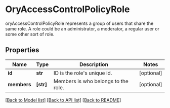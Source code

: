 # OryAccessControlPolicyRole

oryAccessControlPolicyRole represents a group of users that share the same role. A role could be an administrator, a moderator, a regular user or some other sort of role.
## Properties
Name | Type | Description | Notes
------------ | ------------- | ------------- | -------------
**id** | **str** | ID is the role&#39;s unique id. | [optional] 
**members** | **[str]** | Members is who belongs to the role. | [optional] 

[[Back to Model list]](../README.md#documentation-for-models) [[Back to API list]](../README.md#documentation-for-api-endpoints) [[Back to README]](../README.md)


